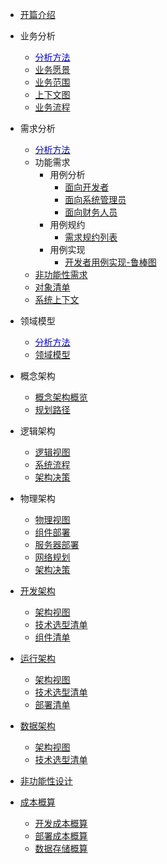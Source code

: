 - [开篇介绍](guide/)

- 业务分析
  - [<font color="0000dd">分析方法</font>](business/_approach/)
  - [业务愿景](business/business-vision.md)
  - [业务范围](business/business-scope.md)
  - [上下文图](business/business-context.md)
  - [业务流程](business/business-flow.md)

- 需求分析
  - [<font color="0000dd">分析方法</font>](requirement/_approach/)
  - 功能需求
    - 用例分析
      - [面向开发者](/requirement/functiona/usecase/usecase-developer.md)
      - [面向系统管理员](/requirement/functiona/usecase/usecase-admin.md)
      - [面向财务人员](/requirement/functiona/usecase/usecase-financestaff.md)
    - 用例规约
      - [需求规约列表](/requirement/functiona/usecase-sepc/)
    - 用例实现
      - [开发者用例实现-鲁棒图](/requirement/functiona/usecase-impl/robustness/robustness-developer.md)
  - [非功能性需求](/requirement/nonefunctiona/nonefunctiona.md)
  - [对象清单](/requirement/domain-list.md)
  - [系统上下文](/requirement/sys-context/sys-context.md)

- 领域模型
  - [<font color="0000dd">分析方法</font>](domain/_approach/)
  - [领域模型](domain/domain.md "领域模型")

- 概念架构
  - [概念架构概览](/architecure/00.concept-design/concept-design.md)
  - [规划路径](/architecure/00.concept-design/arch-roadmap.md)

- 逻辑架构
  - [逻辑视图](/architecure/01.logic-design/logic-view.md)
  - [系统流程](/architecure/01.logic-design/logic-system-flow.md)
  - [架构决策](/architecure/01.logic-design/logic-decision.md)

- 物理架构
  - [物理视图]()
  - [组件部署]()
  - [服务器部署]()
  - [网络规划]()
  - [架构决策]()

- [开发架构]()
  - [架构视图]()
  - [技术选型清单]()
  - [组件清单]()

- [运行架构]()
  - [架构视图]()
  - [技术选型清单]()
  - [部署清单]()

- [数据架构]()
  - [架构视图]()
  - [技术选型清单]()

- [非功能性设计]()

- [成本概算]()
  - [开发成本概算]()
  - [部署成本概算]()
  - [数据存储概算]()